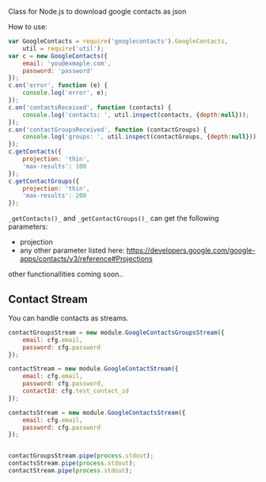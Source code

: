 Class for Node.js to download google contacts as json


How to use:

```js
var GoogleContacts = require('googlecontacts').GoogleContacts,
    util = require('util');
var c = new GoogleContacts({
    email: 'you@exmaple.com',
    password: 'password'
});
c.on('error', function (e) {
    console.log('error', e);
});
c.on('contactsReceived', function (contacts) {
    console.log('contacts: ', util.inspect(contacts, {depth:null}));
});
c.on('contactGroupsReceived', function (contactGroups) {
    console.log('groups: ', util.inspect(contactGroups, {depth:null}));
});
c.getContacts({
    projection: 'thin',
    'max-results': 100
});
c.getContactGroups({
    projection: 'thin',
    'max-results': 200
});
```

`_getContacts()_` and `_getContactGroups()_` can get the following parameters:

* projection
* any other parameter listed here: https://developers.google.com/google-apps/contacts/v3/reference#Projections

other functionallities coming soon..


Contact Stream
--------------

You can handle contacts as streams.

```js
contactGroupsStream = new module.GoogleContactsGroupsStream({
    email: cfg.email,
    password: cfg.password
});

contactStream = new module.GoogleContactStream({
    email: cfg.email,
    password: cfg.password,
    contactId: cfg.test_contact_id
});

contactsStream = new module.GoogleContactsStream({
    email: cfg.email,
    password: cfg.password
});


contactGroupsStream.pipe(process.stdout);
contactsStream.pipe(process.stdout);
contactStream.pipe(process.stdout);
```
